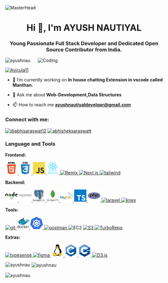 <!-- ## Todos

1. Authentication.
2. Save the data in the database.
3. Get the data list in the screen.
4. when the list is clicked the list should load.

Things is missed in creating the api.

1. The loan number was not nullable.
2. The status and completed logic was not handled.
3. -->

![MasterHead](https://www.pramukhdigital.com/wp-content/uploads/2018/07/New-PNC-Animated-Banners.gif)

<h1 align="center">Hi 👋, I'm AYUSH NAUTIYAL</h1>
<h3 align="center">Young Passionate Full Stack Developer and Dedicated Open Source Contributor from India.</h3>

<img align="right" alt="Coding" width="400" src="https://i.pinimg.com/originals/54/e3/7d/54e37d8074ebcde1d96c77d7b2a7f310.gif" />
<p align="left"> <img src="https://komarev.com/ghpvc/?username=ayushnau&label=Profile%20views&color=0e75b6&style=flat" alt="ayushnau" /> </p>

<p align="left"> <a href="https://x.com/Avicula11" target="blank"><img src="https://img.shields.io/twitter/follow/Avicula11?logo=twitter&style=for-the-badge" alt="Avicula11" /></a> </p>

- 🔭 I’m currently working on **In house chatting Extension in vscode called Manthan.**

- 💬 Ask me about **Web-Development,Data Structures**

- 📫 How to reach me **ayushnautiyaldevelopr@gmail.com**

<h3 align="left">Connect with me:</h3>
<p align="left">
<a href="https://twitter.com/Aviculla11" target="blank"><img align="center" src="https://raw.githubusercontent.com/rahuldkjain/github-profile-readme-generator/master/src/images/icons/Social/twitter.svg" alt="@abhisaraswat12" height="30" width="40" /></a>
<a href="https://linkedin.com/in/ayush-nautiyal-947266177" target="blank"><img align="center" src="https://raw.githubusercontent.com/rahuldkjain/github-profile-readme-generator/master/src/images/icons/Social/linked-in-alt.svg" alt="abhisheksaraswatt" height="30" width="40" /></a>
</p>

<h3 align="left">Language and Tools</h3>

**Frontend:**

<p align="left">
  <a href="https://www.w3.org/html/" target="_blank" rel="noreferrer">
    <img src="https://raw.githubusercontent.com/devicons/devicon/master/icons/html5/html5-original-wordmark.svg" alt="html5" width="40" height="40"/>
  </a>
  <a href="https://www.w3schools.com/css/" target="_blank" rel="noreferrer">
    <img src="https://raw.githubusercontent.com/devicons/devicon/master/icons/css3/css3-original-wordmark.svg" alt="css3" width="40" height="40"/>
  </a>
  <a href="https://developer.mozilla.org/en-US/docs/Web/JavaScript" target="_blank" rel="noreferrer">
    <img src="https://raw.githubusercontent.com/devicons/devicon/master/icons/javascript/javascript-original.svg" alt="javascript" width="40" height="40"/>
  </a>
  <a href="https://reactjs.org/" target="_blank" rel="noreferrer">
    <img src="https://raw.githubusercontent.com/devicons/devicon/master/icons/react/react-original-wordmark.svg" alt="react" width="40" height="40"/>
  </a>
  <a href="https://remix.run/" target="_blank" rel="noreferrer">
  <img src="https://avatars.githubusercontent.com/u/64235328?s=48&v=4" alt="Remix" width="40" height="40"/>
</a>
<a href="https://nextjs.org/" target="_blank" rel="noreferrer">
  <img src="https://assets.vercel.com/image/upload/v1607554385/repositories/next-js/next-logo.png" alt="Next.js" width="40" height="40"/>
</a>
  <a href="https://tailwindcss.com/" target="_blank" rel="noreferrer">
    <img src="https://www.vectorlogo.zone/logos/tailwindcss/tailwindcss-icon.svg" alt="tailwind" width="40" height="40"/>
  </a>
</p>

**Backend:**

<p align="left">
  <a href="https://nodejs.org" target="_blank" rel="noreferrer">
    <img src="https://raw.githubusercontent.com/devicons/devicon/master/icons/nodejs/nodejs-original-wordmark.svg" alt="nodejs" width="40" height="40"/>
  </a>
  <a href="https://expressjs.com" target="_blank" rel="noreferrer">
    <img src="https://raw.githubusercontent.com/devicons/devicon/master/icons/express/express-original-wordmark.svg" alt="express" width="40" height="40"/>
  </a>
  <a href="https://www.postgresql.org" target="_blank" rel="noreferrer">
    <img src="https://raw.githubusercontent.com/devicons/devicon/master/icons/postgresql/postgresql-original-wordmark.svg" alt="postgresql" width="40" height="40"/>
  </a>
  <a href="https://www.mongodb.com/" target="_blank" rel="noreferrer">
    <img src="https://raw.githubusercontent.com/devicons/devicon/master/icons/mongodb/mongodb-original-wordmark.svg" alt="mongodb" width="40" height="40"/>
  </a>
  <a href="https://www.mysql.com/" target="_blank" rel="noreferrer">
    <img src="https://raw.githubusercontent.com/devicons/devicon/master/icons/mysql/mysql-original-wordmark.svg" alt="mysql" width="40" height="40"/>
  </a>
  <a href="https://www.typescriptlang.org/" target="_blank" rel="noreferrer">
    <img src="https://raw.githubusercontent.com/devicons/devicon/master/icons/typescript/typescript-original.svg" alt="typescript" width="40" height="40"/>
  </a>
  <a href="https://www.php.net/" target="_blank" rel="noreferrer">
  <img src="https://raw.githubusercontent.com/devicons/devicon/master/icons/php/php-original.svg" alt="php" width="40" height="40"/>
</a>
<a href="https://laravel.com/" target="_blank" rel="noreferrer">
  <img src="https://encrypted-tbn0.gstatic.com/images?q=tbn:ANd9GcR3vwU7efuJxdNucyFryTiHK-CO6EbQJKhkxiLnC0ZDUg&s" alt="laravel" width="80" height="40"/>
</a>
<a href="https://knexjs.org" target="_blank" rel="noreferrer">
  <img src="https://knexjs.org/knex-logo.png" alt="knex" width="40" height="40"/>
</a>

  </a>
</p>

**Tools:**

<p align="left">
  <a href="https://git-scm.com/" target="_blank" rel="noreferrer">
    <img src="https://www.vectorlogo.zone/logos/git-scm/git-scm-icon.svg" alt="git" width="40" height="40"/>
  </a>
  <a href="https://www.docker.com/" target="_blank" rel="noreferrer">
    <img src="https://raw.githubusercontent.com/devicons/devicon/master/icons/docker/docker-original-wordmark.svg" alt="docker" width="40" height="40"/>
  </a>
  <a href="https://kubernetes.io/" target="_blank" rel="noreferrer">
    <img src="https://raw.githubusercontent.com/devicons/devicon/master/icons/kubernetes/kubernetes-plain.svg" alt="kubernetes" width="40" height="40"/>
  </a>
  <a href="https://postman.com" target="_blank" rel="noreferrer">
    <img src="https://www.vectorlogo.zone/logos/getpostman/getpostman-icon.svg" alt="postman" width="40" height="40"/>
  </a>

  <img src="https://cdn.iconscout.com/icon/free/png-256/amazon-ec2-1869025-1583149.png" alt="EC2" width="40" height="40"/>

<a href="https://aws.amazon.com/s3/" target="_blank" rel="noreferrer">
  <img src="https://encrypted-tbn0.gstatic.com/images?q=tbn:ANd9GcQ-EEMSWKJSlG5u-YVnAYAJtooBoc4pmKiBVA&s" alt="S3" width="40" height="40"/>
</a>

<a href="https://turbo.build" target="_blank" rel="noreferrer">
  <img src="https://turbo.build/images/docs/repo/repo-hero-logo-dark.svg" alt="TurboRepo" width="40" height="40"/>
</a>

</p>

**Extras:**

<p align="left">
 
  <a href="https://typesense.org/" target="_blank" rel="noreferrer">
    <img src="https://media.licdn.com/dms/image/C560BAQFjzWYkOWl0tQ/company-logo_200_200/0/1630640382312/typesense_logo?e=2147483647&v=beta&t=UMJQ_4mI5NbBpxrpyubqAiSQDNft6OFtK0s2xQopRkA" alt="typesense" width="40" height="40"/>
  </a>
  <a href="https://www.figma.com/" target="_blank" rel="noreferrer">
    <img src="https://www.vectorlogo.zone/logos/figma/figma-icon.svg" alt="figma" width="40" height="40"/>
  </a>
  <a href="https://www.linux.org/" target="_blank" rel="noreferrer">
    <img src="https://raw.githubusercontent.com/devicons/devicon/master/icons/linux/linux-original.svg" alt="linux" width="40" height="40"/>
    
  </a>
 <a href="https://www.cprogramming.com/" target="_blank" rel="noreferrer">
    <img src="https://raw.githubusercontent.com/devicons/devicon/master/icons/c/c-original.svg" alt="c" width="40" height="40"/>
  </a>
  <a href="https://www.w3schools.com/cpp/" target="_blank" rel="noreferrer">
    <img src="https://raw.githubusercontent.com/devicons/devicon/master/icons/cplusplus/cplusplus-original.svg" alt="cplusplus" width="40" height="40"/>
 <a href="https://d3js.org/" target="_blank" rel="noreferrer">
  <img src="https://avatars.githubusercontent.com/u/1562726?s=200&v=4" alt="D3.js" width="40" height="40"/>
</a>
 </p>


<p><img align="left" src="https://github-readme-stats.vercel.app/api/top-langs?username=ayushnau&show_icons=true&locale=en&layout=compact" alt="ayushnau" /></p>

<p>&nbsp;<img align="center" src="https://github-readme-stats.vercel.app/api?username=ayushnau&show_icons=true&locale=en" alt="ayushnau" /></p>

<p><img align="center" src="https://github-readme-streak-stats.herokuapp.com/?user=ayushnau&" alt="ayushnau" /></p>
